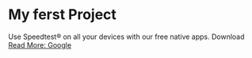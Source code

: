 # My ferst Project
Use Speedtest® on all your devices with our free native apps. Download
[Read More: Google](https//google.com)